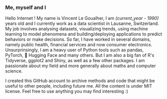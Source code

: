 ### Me, myself and I

Hello Internet ! My name is Vincent Le Goualher, I am *(current_year - 1990)*  years old and I currently work as a data scientist in Lausanne, Switzerland. My job involves analysing datasets, visualizing trends, using machine learning to model phenomena and building/deploying applications to predict behaviors or make decisions. So far, I have worked in several domains, namely public health, financial services and now consumer electronics. Unsurprinsingly, I am a heavy user of Python tools such as pandas, PyTorch, 🤗 Hugging Face and many others. But I am also a big fan of R's Tidyverse, ggplot2 and Shiny, as well as a few other packages. I am passionate about my field and more generally about maths and computer science.  

I created this GitHub account to archive methods and code that might be useful to other people, including future me. All the content is under MIT license. Feel free to use anything you may find interesting :)